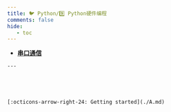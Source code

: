 ```yaml
---
title: 🐦 Python/9️⃣ Python硬件编程
comments: false
hide:
   - toc
---
```


<div class="grid cards index-info" markdown>

-    __[串口通信](./A.md)__

	---

	

	

	[:octicons-arrow-right-24: Getting started](./A.md)

</div>